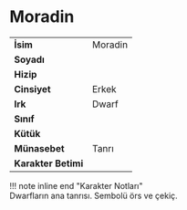 # Moradin   
  
  
|  |  |  
|---|---|  
| **İsim** | Moradin |  
| **Soyadı** |  |  
| **Hizip** |  |  
| **Cinsiyet** | Erkek |  
| **Irk** | Dwarf |  
| **Sınıf** |  |  
| **Kütük** |  |  
| **Münasebet** | Tanrı |  
| **Karakter Betimi** |  |  
  
  
!!! note inline end "Karakter Notları"  
	Dwarfların ana tanrısı. Sembolü örs ve çekiç.  
  